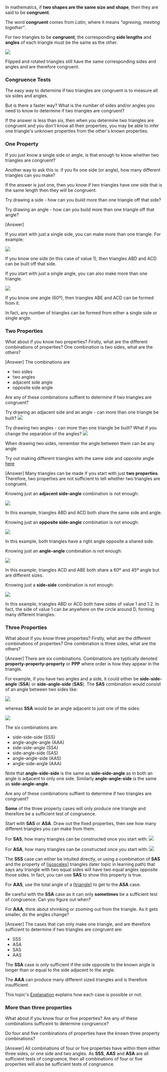 
In mathematics, if **two shapes are the same size and shape**, then they are said to be **congruent**.

The word **congruent** comes from _Latin_, where it means _"agreeing, meeting together"_.

For two triangles to be **congruent**, the corresponding **side lengths** and **angles** of each triangle must be the same as the other.

![](congruent.png)

Flipped and rotated triangles still have the same corresponding sides and angles and are therefore congruent.

### Congruence Tests

The easy way to determine if two triangles are congruent is to measure all six sides and angles.

But is there a faster way? What is the number of sides and/or angles you need to know to determine if two triangles are congruent?

If the answer is less than six, then when you determine two triangles are congruent and you don't know all their properties, you may be able to infer one triangle's unknown properties from the other's known properties. 

### One Property

If you just know a single side or angle, is that enough to know whether two triangles are congruent?

<hintLow>

Another way to ask this is: if you fix one side (or angle), how many different triangles can you make?

If the answer is just one, then you know if two triangles have one side that is the same length then they will be congruent.

</hintLow>

<hint>Try drawing a side - how can you build more than one triangle off that side?</hint>

<hint>Try drawing an angle - how can you build more than one triangle off that angle?</hint>

<hintLow>[Answer]

If you start with just a single side, you can make more than one triangle. For example:

![](1side.png)

If you know one side (in this case of value 1), then triangles ABD and ACD can be built off that side.

If you start with just a single angle, you can also make more than one triangle.

![](1angle.png)

If you know one angle (60º), then triangles ABE and ACD can be formed from it.

In fact, any number of triangles can be formed from either a single side or single angle.

</hintLow>

### Two Properties

What about if you know two properties? Firstly, what are the different combinations of properties? One combination is two sides, what are the others?

<hintLow>[Answer] The combinations are 

* two sides
* two angles
* adjacent side angle
* opposite side angle

</hintLow><div></div>

Are any of these combinations suffient to determine if two triangles are congruent?

<hintLow>Try drawing an adjacent side and an angle - can more than one triangle be built? ![](side-angle.png)</hintLow>

<hintLow>Try drawing two angles - can more than one triangle be built? What if you change the separation of the angles? ![](angle-angle.png)</hintLow>

<hint>When drawing two sides, remember the angle between them can be any angle</hint>

<hint>Try out making different triangles with the same side and opposite angle [here](/content/Math/Geometry_1/CongruentTriangles/ta/tri)</hint>

<hintLow>[Answer] Many triangles can be made if you start with just **two properties**. Therefore, two properties are not sufficient to tell whether two triangles are congruent.

Knowing just an **adjacent side-angle** combination is not enough:

![](side-angle-tri.png)

In this example, triangles ABD and ACD both share the same side and angle.


Knowing just an **opposite side-angle** combination is not enough:

![](side-angle-opposite.png)

In this example, both triangles have a right angle opposite a shared side.

Knowing just an **angle-angle** combination is not enough:

![](angle-angle-tri.png)

In this example, triangles ACD and ABE both share a 60º and 45º angle but are different sizes.

Knowing just a **side-side** combination is not enough:

![](side-side-tri.png)

In this example, triangles ABD or ACD both have sides of value 1 and 1.2. In fact, the side of value 1 can be anywhere on the circle around D, forming many different triangles.

</hintLow>

### Three Properties

What about if you know three properties? Firstly, what are the different combinations of properties? One combination is three sides, what are the others?

<hintLow>[Answer] There are six combinations. Combinations are typlically denoted **property-property-property** or **PPP** where order is how they appear in the triangle.

For example, if you have two angles and a side, it could either be **side-side-angle** (**SSA**) or **side-angle-side** (**SAS**). The **SAS** combination would consist of an angle between two sides like:

![](side-angle-side.png)

whereas **SSA** would be an angle adjacent to just one of the sides:

![](side-side-angle.png)

The six combinations are:

* side-side-side (SSS)
* angle-angle-angle (AAA)
* side-side-angle (SSA)
* side-angle-side (SAS)
* angle-angle-side (AAS)
* angle-side-angle (AAA)

Note that **angle-side-side** is the same as **side-side-angle** as in both an angle is adjacent to only one side. Similarly **angle-angle-side** is the same as **side-angle-angle**.

</hintLow><div></div>

Are any of these combinations suffient to determine if two triangles are congruent?

<hint>**Some** of the three property cases will only produce one triangle and therefore be a sufficient test of congruence.
</hint>

<hint>Start with **SAS** or **ASA**. Draw out the fixed properties, then see how many different triangles you can make from them.
</hint>

<hintLow>For **SAS**, how many triangles can be constructed once you start with:
![](side-angle-side.png)
</hintLow>

<hintLow>For **ASA**, how many triangles can be constructed once you start with:
![](angle-side-angle.png)
</hintLow>

<hint>The **SSS** case can either be intuited directly, or using a combination of **SAS** and the property of [[isosceles]]((qr,'Math/Geometry_1/Isosceles/base/Main',#00756F)) triangles (later topic in learning path) that says any triangle with two equal sides will have two equal angles opposite those sides. In fact, you can use **SAS** to show this property is true.</hint>

<hint>For **AAS**, use the total angle of a [[triangle]]((qr,'Math/Geometry_1/Triangles/base/AngleSum',#00756F)) to get to the **ASA** case.
</hint>

<hint>Be careful with the **SSA** case as it can only **sometimes** be a sufficient test of congruence. Can you figure out when?</hint>

<hint>For **AAA**, think about shrinking or zooming out from the triangle. As it gets smaller, do the angles change?</hint>

<hintLow>[Answer]
  The cases that can only make one triangle, and are therefore sufficient to determine if two triangles are congruent are:

* SSS
* ASA
* SAS
* AAS

The **SSA** case is only sufficient if the side opposite to the known angle is longer than or equal to the side adjacent to the angle.

The **AAA** can produce many different sized triangles and is therefore insufficient.

This topic's [Explanation](/content/Math/Geometry_1/CongruentTriangles/explanation/base) explains how each case is possible or not.

</hintLow>

### More than three properties

What about if you know four or five properties? Are any of these combinations sufficeint to determine congruence?

<hint>Do four and five combinations of properties have the known three property combinations?</hint>

<hintLow>[Answer]
All combinations of four or five properties have within them either three sides, or 
one side and two angles. As **SSS**, **AAS** and **ASA** are all sufficient tests of congruence, then all combinations of four or five properties will also be sufficient tests of congruence.
</hintLow>
